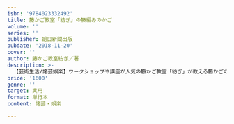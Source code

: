 ```yaml
---
isbn: '9784023332492'
title: 籐かご教室「紡ぎ」の籐編みのかご
volume: ''
series: ''
publisher: 朝日新聞出版
pubdate: '2018-11-20'
cover: ''
author: 籐かご教室紡ぎ／著
description: >-
  【芸術生活/諸芸娯楽】ワークショップや講座が人気の籐かご教室「紡ぎ」が教える籐かごの基礎本。超初心者でも作れる小さなアイテムから、ちょっと頑張りたいおでかけのかごまで。全作品をプロセスで紹介しているからわかりやすい。
price: '1600'
genre: ''
target: 実用
format: 単行本
content: 諸芸・娯楽

---
```

